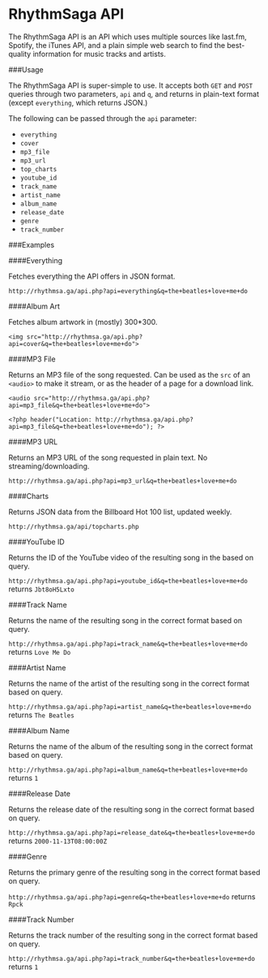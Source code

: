RhythmSaga API
==============

The RhythmSaga API is an API which uses multiple sources like last.fm, Spotify, the iTunes API, and a plain simple web search to find the best-quality information for music tracks and artists.

###Usage

The RhythmSaga API is super-simple to use. It accepts both `GET` and `POST` queries through two parameters, `api` and `q`, and returns in plain-text format (except `everything`, which returns JSON.)

The following can be passed through the `api` parameter:
- `everything`
- `cover`
- `mp3_file`
- `mp3_url`
- `top_charts`
- `youtube_id`
- `track_name`
- `artist_name`
- `album_name`
- `release_date`
- `genre`
- `track_number`

###Examples

####Everything

Fetches everything the API offers in JSON format.

`http://rhythmsa.ga/api.php?api=everything&q=the+beatles+love+me+do`

####Album Art

Fetches album artwork in (mostly) 300*300.

`<img src="http://rhythmsa.ga/api.php?api=cover&q=the+beatles+love+me+do">`

####MP3 File

Returns an MP3 file of the song requested. 
Can be used as the `src` of an `<audio>` to make it stream, or as the header of a page for a download link.

`<audio src="http://rhythmsa.ga/api.php?api=mp3_file&q=the+beatles+love+me+do">`

`<?php header("Location: http://rhythmsa.ga/api.php?api=mp3_file&q=the+beatles+love+me+do"); ?>`

####MP3 URL

Returns an MP3 URL of the song requested in plain text. No streaming/downloading.

`http://rhythmsa.ga/api.php?api=mp3_url&q=the+beatles+love+me+do`

####Charts

Returns JSON data from the Billboard Hot 100 list, updated weekly.

`http://rhythmsa.ga/api/topcharts.php`

####YouTube ID

Returns the ID of the YouTube video of the resulting song in the based on query.

`http://rhythmsa.ga/api.php?api=youtube_id&q=the+beatles+love+me+do` returns `Jbt8oH5Lxto`

####Track Name

Returns the name of the resulting song in the correct format based on query.

`http://rhythmsa.ga/api.php?api=track_name&q=the+beatles+love+me+do` returns `Love Me Do`

####Artist Name

Returns the name of the artist of the resulting song in the correct format based on query.

`http://rhythmsa.ga/api.php?api=artist_name&q=the+beatles+love+me+do` returns `The Beatles`

####Album Name

Returns the name of the album of the resulting song in the correct format based on query.

`http://rhythmsa.ga/api.php?api=album_name&q=the+beatles+love+me+do` returns `1`

####Release Date

Returns the release date of the resulting song in the correct format based on query.

`http://rhythmsa.ga/api.php?api=release_date&q=the+beatles+love+me+do` returns `2000-11-13T08:00:00Z`

####Genre

Returns the primary genre of the resulting song in the correct format based on query.

`http://rhythmsa.ga/api.php?api=genre&q=the+beatles+love+me+do` returns `Rpck`

####Track Number

Returns the track number of the resulting song in the correct format based on query.

`http://rhythmsa.ga/api.php?api=track_number&q=the+beatles+love+me+do` returns `1`
